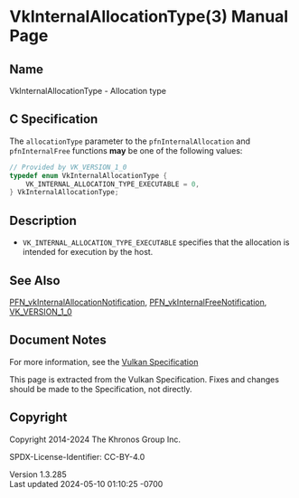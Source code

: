 # VkInternalAllocationType(3) Manual Page

## Name

VkInternalAllocationType - Allocation type



## <a href="#_c_specification" class="anchor"></a>C Specification

The `allocationType` parameter to the `pfnInternalAllocation` and
`pfnInternalFree` functions **may** be one of the following values:

``` c
// Provided by VK_VERSION_1_0
typedef enum VkInternalAllocationType {
    VK_INTERNAL_ALLOCATION_TYPE_EXECUTABLE = 0,
} VkInternalAllocationType;
```

## <a href="#_description" class="anchor"></a>Description

- `VK_INTERNAL_ALLOCATION_TYPE_EXECUTABLE` specifies that the allocation
  is intended for execution by the host.

## <a href="#_see_also" class="anchor"></a>See Also

[PFN_vkInternalAllocationNotification](https://registry.khronos.org/vulkan/specs/1.3-extensions/man/html/PFN_vkInternalAllocationNotification.html),
[PFN_vkInternalFreeNotification](https://registry.khronos.org/vulkan/specs/1.3-extensions/man/html/PFN_vkInternalFreeNotification.html),
[VK_VERSION_1_0](https://registry.khronos.org/vulkan/specs/1.3-extensions/man/html/VK_VERSION_1_0.html)

## <a href="#_document_notes" class="anchor"></a>Document Notes

For more information, see the <a
href="https://registry.khronos.org/vulkan/specs/1.3-extensions/html/vkspec.html#VkInternalAllocationType"
target="_blank" rel="noopener">Vulkan Specification</a>

This page is extracted from the Vulkan Specification. Fixes and changes
should be made to the Specification, not directly.

## <a href="#_copyright" class="anchor"></a>Copyright

Copyright 2014-2024 The Khronos Group Inc.

SPDX-License-Identifier: CC-BY-4.0

Version 1.3.285  
Last updated 2024-05-10 01:10:25 -0700
